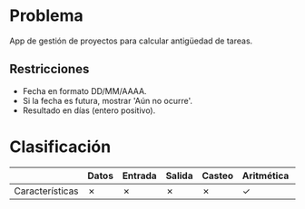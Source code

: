 # Problema

App de gestión de proyectos para calcular antigüedad de tareas.

## Restricciones

- Fecha en formato DD/MM/AAAA.
- Si la fecha es futura, mostrar 'Aún no ocurre'.
- Resultado en días (entero positivo).

# Clasificación
|  | Datos | Entrada | Salida | Casteo | Aritmética | Relacionales | Lógicos | Condicionales | Ciclo | Matrices | Funciones |
|----------|-------|---------|--------|--------|------------|--------------|---------|---------------|-------|----------|-------------|
| Características | ✗ | ✗ | ✗ | ✗ | ✓ | ✗ | ✗ | ✗ | ✗ | ✗ | ✗ |
